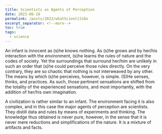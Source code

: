 ```yaml
---
title: Scientists as Agents of Perception
date: 2023-06-10
permalink: /posts/2023/whatScientitsDo
excerpt_separator: <!--more-->
toc: true
tags:
  - science
---
```

An infant is innocent as (s)he knows nothing. As (s)he grows and by her/his interaction with the environment, (s)he learns the rules of nature and the codes of society. Yet the surroundings that surround her/him are unlikely in such an order that (s)he could perceive those rules directly. On the very contrary, they are so chaotic that nothing is not interweaved by any other. The means by which (s)he perceives, however, is simple. (S)He senses, thinks, and practices. As such, those pertinent sensations are shifted from the totality of the experienced sensations, and most importantly, with the addition of her/his own imagination.

A civilization is rather similar to an infant. The environment facing it is also complex, and in this case the major agents of perception are scientists. They distill data and rules by means of experiments and thinking. The knowledge thus obtained is never pure, however, in the sense that it is never mere reductions and simplifications of the nature. It is a mixture of artifacts and facts.
